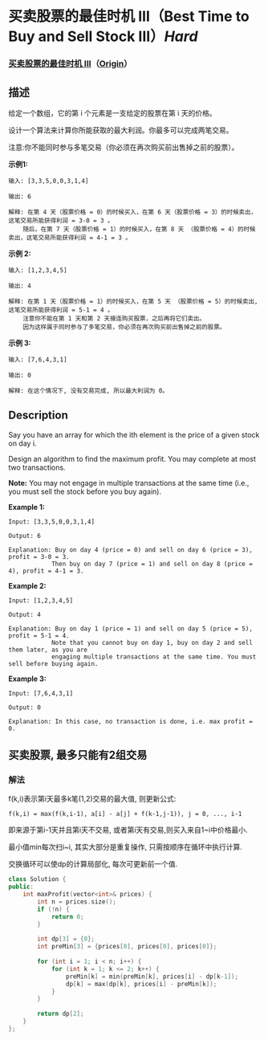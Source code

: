 # 买卖股票的最佳时机 III（Best Time to Buy and Sell Stock III）*Hard*
### [买卖股票的最佳时机 III](https://leetcode-cn.com/problems/best-time-to-buy-and-sell-stock-iii)（[Origin](https://leetcode.com/problems/best-time-to-buy-and-sell-stock-iii)）
## 描述
给定一个数组，它的第 i 个元素是一支给定的股票在第 i 天的价格。

设计一个算法来计算你所能获取的最大利润。你最多可以完成两笔交易。

注意:你不能同时参与多笔交易（你必须在再次购买前出售掉之前的股票）。

**示例1:**
```
输入: [3,3,5,0,0,3,1,4]

输出: 6

解释: 在第 4 天（股票价格 = 0）的时候买入，在第 6 天（股票价格 = 3）的时候卖出，这笔交易所能获得利润 = 3-0 = 3 。
    随后，在第 7 天（股票价格 = 1）的时候买入，在第 8 天 （股票价格 = 4）的时候卖出，这笔交易所能获得利润 = 4-1 = 3 。
```

**示例 2:**
```
输入: [1,2,3,4,5]

输出: 4

解释: 在第 1 天（股票价格 = 1）的时候买入，在第 5 天 （股票价格 = 5）的时候卖出, 这笔交易所能获得利润 = 5-1 = 4 。  
    注意你不能在第 1 天和第 2 天接连购买股票，之后再将它们卖出。  
    因为这样属于同时参与了多笔交易，你必须在再次购买前出售掉之前的股票。
```


**示例 3:**
```
输入: [7,6,4,3,1] 

输出: 0 

解释: 在这个情况下, 没有交易完成, 所以最大利润为 0。
```

## Description
Say you have an array for which the ith element is the price of a given stock on day i.

Design an algorithm to find the maximum profit. You may complete at most two transactions.

**Note:**
You may not engage in multiple transactions at the same time (i.e., you must sell the stock before you buy again).

**Example 1:**
```
Input: [3,3,5,0,0,3,1,4]

Output: 6

Explanation: Buy on day 4 (price = 0) and sell on day 6 (price = 3), profit = 3-0 = 3.
            Then buy on day 7 (price = 1) and sell on day 8 (price = 4), profit = 4-1 = 3.
```

**Example 2:**
```
Input: [1,2,3,4,5]

Output: 4

Explanation: Buy on day 1 (price = 1) and sell on day 5 (price = 5), profit = 5-1 = 4.
            Note that you cannot buy on day 1, buy on day 2 and sell them later, as you are
            engaging multiple transactions at the same time. You must sell before buying again.
```


**Example 3:**
```
Input: [7,6,4,3,1]

Output: 0

Explanation: In this case, no transaction is done, i.e. max profit = 0.
```


## 买卖股票, 最多只能有2组交易
### 解法
f(k,i)表示第i天最多k笔(1,2)交易的最大值, 则更新公式: 

    f(k,i) = max(f(k,i-1), a[i] - a[j] + f(k-1,j-1)), j = 0, ..., i-1

即来源于第i-1天并且第i天不交易, 或者第i天有交易,则买入来自1~i中价格最小.

最小值min每次扫i~i, 其实大部分是重复操作, 只需按顺序在循环中执行计算.

交换循环可以使dp的计算局部化, 每次可更新前一个值.

```c++
class Solution {
public:
    int maxProfit(vector<int>& prices) {
        int n = prices.size();
        if (!n) {
            return 0;
        }
        
        int dp[3] = {0};
        int preMin[3] = {prices[0], prices[0], prices[0]};
        
        for (int i = 1; i < n; i++) {
            for (int k = 1; k <= 2; k++) {
                preMin[k] = min(preMin[k], prices[i] - dp[k-1]);
                dp[k] = max(dp[k], prices[i] - preMin[k]);
            }
        }
        
        return dp[2];
    }
};
```